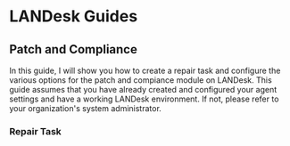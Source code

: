 # LANDesk Guides

## Patch and Compliance

In this guide, I will show you how to create a repair task and configure the various options for the patch and compiance module on LANDesk. This guide assumes that you have already created and configured your agent settings and have a working LANDesk environment. If not, please refer to your organization's system administrator.

### Repair Task

